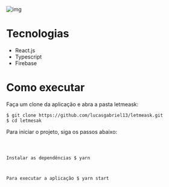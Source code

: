 ![img](https://github.com/rocketseat-education/nlw-06-reactjs/blob/master/.github/cover.svg)


# Tecnologias
- React.js
- Typescript
- Firebase

# Como executar 

<p>Faça um clone da aplicação e abra a pasta letmeask:</p>

<pre><code>$ git clone https://github.com/lucasgabriel13/letmeask.git
$ cd letmesak</code></pre>

<p>Para iniciar o projeto, siga os passos abaixo:</p>
<pre><code>

Instalar as dependências
$ yarn

[comment]: # (This is a comment, it will not be included)
Para executar a aplicação
$ yarn start</code></pre>
